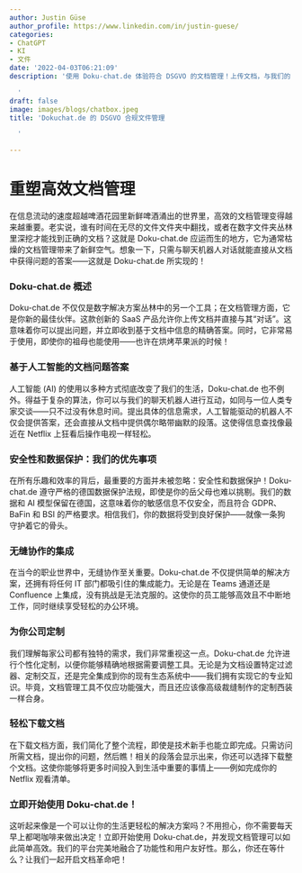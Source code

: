 ```yaml
---
author: Justin Güse
author_profile: https://www.linkedin.com/in/justin-guese/
categories:
- ChatGPT
- KI
- 文件
date: '2022-04-03T06:21:09'
description: '使用 Doku-chat.de 体验符合 DSGVO 的文档管理！上传文档，与我们的 AI 聊天机器人对话，获得精确的答案。

  '
draft: false
image: images/blogs/chatbox.jpeg
title: 'Dokuchat.de 的 DSGVO 合规文件管理

  '

---
```

# 重塑高效文档管理

在信息流动的速度超越啤酒花园里新鲜啤酒涌出的世界里，高效的文档管理变得越来越重要。老实说，谁有时间在无尽的文件文件夹中翻找，或者在数字文件夹丛林里深挖才能找到正确的文档？这就是 Doku-chat.de 应运而生的地方，它为通常枯燥的文档管理带来了新鲜空气。想象一下，只需与聊天机器人对话就能直接从文档中获得问题的答案——这就是 Doku-chat.de 所实现的！

### Doku-chat.de 概述

Doku-chat.de 不仅仅是数字解决方案丛林中的另一个工具；在文档管理方面，它是你新的最佳伙伴。这款创新的 SaaS 产品允许你上传文档并直接与其“对话”。这意味着你可以提出问题，并立即收到基于文档中信息的精确答案。同时，它非常易于使用，即使你的祖母也能使用——也许在烘烤苹果派的时候！

### 基于人工智能的文档问题答案

人工智能 (AI) 的使用以多种方式彻底改变了我们的生活，Doku-chat.de 也不例外。得益于复杂的算法，你可以与我们的聊天机器人进行互动，如同与一位人类专家交谈——只不过没有休息时间。提出具体的信息需求，人工智能驱动的机器人不仅会提供答案，还会直接从文档中提供偶尔略带幽默的段落。这使得信息查找像最近在 Netflix 上狂看后操作电视一样轻松。

### 安全性和数据保护：我们的优先事项

在所有乐趣和效率的背后，最重要的方面并未被忽略：安全性和数据保护！Doku-chat.de 遵守严格的德国数据保护法规，即使是你的岳父母也难以挑剔。我们的数据和 AI 模型保留在德国，这意味着你的敏感信息不仅安全，而且符合 GDPR、BaFin 和 BSI 的严格要求。相信我们，你的数据将受到良好保护——就像一条狗守护着它的骨头。

### 无缝协作的集成

在当今的职业世界中，无缝协作至关重要。Doku-chat.de 不仅提供简单的解决方案，还拥有将任何 IT 部门都吸引住的集成能力。无论是在 Teams 通道还是 Confluence 上集成，没有挑战是无法克服的。这使你的员工能够高效且不中断地工作，同时继续享受轻松的办公环境。

### 为你公司定制

我们理解每家公司都有独特的需求，我们非常重视这一点。Doku-chat.de 允许进行个性化定制，以便你能够精确地根据需要调整工具。无论是为文档设置特定过滤器、定制交互，还是完全集成到你的现有生态系统中——我们拥有实现它的专业知识。毕竟，文档管理工具不仅应功能强大，而且还应该像高级裁缝制作的定制西装一样合身。

### 轻松下载文档

在下载文档方面，我们简化了整个流程，即使是技术新手也能立即完成。只需访问所需文档，提出你的问题，然后瞧！相关的段落会显示出来，你还可以选择下载整个文档。这使你能够将更多时间投入到生活中重要的事情上——例如完成你的 Netflix 观看清单。

### 立即开始使用 Doku-chat.de！

这听起来像是一个可以让你的生活更轻松的解决方案吗？不用担心，你不需要每天早上都喝咖啡来做出决定！立即开始使用 Doku-chat.de，并发现文档管理可以如此简单高效。我们的平台完美地融合了功能性和用户友好性。那么，你还在等什么？让我们一起开启文档革命吧！
